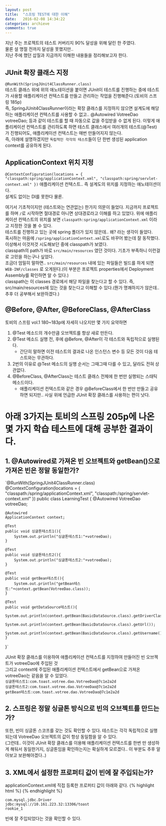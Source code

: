 ```yaml
---
layout: post
title:  "스프링 TEST에 대한 이해"
date:   2016-02-08 14:34:22
categories: archieve
comments: true
---
```


지난 주는 프로젝트의 테스트 커버리지 90% 달성을 위해 달린 한 주였다.<br>
물론 설 명절 전까지 달성을 못했지만..<br>
지난 주에 했던 삽질과 지금까지 이해한 내용들을 정리해보고자 한다.<br>

## JUnit 확장 클래스 지정
`@RunWith(SpringJUnit4ClassRunner.class)`<br>
테스트 클래스 위에 위의 애노테이션을 붙이면 JUnit이 테스트를 진행하는 중에
테스트가 사용할 애플리케이션 컨텍스트를 만들고 관리하는 작업을 진행해준다.(토비의 스프링 185p)<br>
즉, SpringJUnit4ClassRunner이라는 확장 클래스를 지정하지 않으면 설계도에 해당하는 애플리케이션 컨텍스트를 사용할 수 없고.. @Autowired VotreeDao votreeDao; 등과 같이 테스트를 할 때 자동으로 값을 주입받을 수 없게 된다. 
이렇게 애플리케이션 컨텍스트를 관리하도록 하면 테스트 클래스에서
여러개의 테스트(@Test)가 진행되어도, 애플리케이션 컨텍스트는 매번 만들어지지 않는다.<br>
즉, 아래에 설명하겠지만 `독립적인 각각의 테스트`들이 단 한번 생성된 application context를 공유하게 된다.
## ApplicationContext 위치 지정
`@ContextConfiguration(locations = {
		"classpath:spring/applicationContext.xml",
		"classpath:spring/servlet-context.xml"
      })`
애플리케이션 컨텍스트.. 즉 설계도의 위치를 지정하는 애노테이션이다.<br>
설계도 없이는 DI를 못한다 물론.<br>

여기서 기초적이지만 (테스트와는 연관없는) 한가지 의문이 들었다. 지금까지 프로젝트를 하며 `/`로 시작하면 절대경로 아니면 상대경로라고 이해를 하고 있었다. 위에 애플리케이션 컨텍스트의 위치를 보면
`classpath:spring/applicationContext.xml` 이라고 지정한 것을 볼 수 있다.<br>
테스트를 진행하고 있는 곳에 spring 폴더가 있지 않은데.. 왜? 라는 생각이 들었다.<br>
혹시하는 마음에 `/spring/applicationContext.xml`로도 바꾸어 봤는데 잘 동작했다.<br>
이상해서 이것저것 시도해보던 중에 classpath가 보였다.<br>
classpath의 path가 바로 `src/main/resources` 였던 것이다. 기초가 부족하니 이런걸로 고민을 하는구나 싶었다.<br>
조금더 엄밀히 말하면.. `src/main/resources` 내에 있는 파일들은 빌드를 하게 되면 `WEB-INF/classes` 로 오게된다.(이 부분은 프로젝트 properties에서 Deployment Assembly를 확인하면 알 수 있다.)<br>
classpath는 이 classes 경로에서 해당 파일을 찾는다고 할 수 있다. 즉, src/main/resources에 있는 것을 찾는다고 이해할 수 있다.(뭔가 명쾌하지가 않은데.. 추후 더 공부해서 보완하겠다.)

## @Before, @After, @BeforeClass, @AfterClass
토비의 스프링 vol.1 180~183p에 자세히 나오지만 몇 가지 요약하면<br>
1. @Test 메소드의 개수만큼 오브젝트를 항상 새로 만든다.<br>
2. @Test 메소드 실행 전, 후에 @Before, @After이 각 테스트와 독립적으로 실행된다.<br>
	* 간단히 말하면 이전 테스트의 결과로 나온 인스턴스 변수 등 모든 것이 다음 테스트와는 무관하다.<br>
3. 2번의 이유로 @Test 메소드의 실행 순서는 그때그때 다를 수 있고, 달라도 전혀 상관없다.<br>
4. @BeforeClass, @AfterClass는 테스트 클래스 전체에 한 번만 실행되는 스태틱 메소드이다.<br>
	* 애플리케이션 컨텍스트와 같은 경우 @BeforeClass에서 한 번만 만들고 공유하면 되지만.. 사실 위에 언급한 JUnit 확장 클래스를 사용하는 편이 낫다.

# 아래 3가지는 토비의 스프링 205p에 나온 몇 가지 학습 테스트에 대해 공부한 결과이다.
## 1. @Autowired로 가져온 빈 오브젝트와 getBean()으로 가져온 빈은 정말 동일한가?
`@RunWith(SpringJUnit4ClassRunner.class)
@ContextConfiguration(locations = {
        "classpath:/spring/applicationContext.xml",
        "classpath:/spring/servlet-context.xml"
      })
public class LearningTest {
    @Autowired
    VotreeDao votreeDao;
    
    @Autowired
    ApplicationContext context;

    @Test
    public void 싱글톤테스트1(){
        System.out.println("싱글톤테스트1:"+votreeDao);
    }
    
    @Test
    public void 싱글톤테스트2(){
        System.out.println("싱글톤테스트2:"+votreeDao);
    }
    
    @Test
    public void getBean테스트(){
        System.out.println("getBean테스트:"+context.getBean(VotreeDao.class));
    }
    
    @Test
    public void getDataSource테스트(){
        System.out.println(context.getBean(BasicDataSource.class).getDriverClassName());
        System.out.println(context.getBean(BasicDataSource.class).getUrl());
        System.out.println(context.getBean(BasicDataSource.class).getUsername());
    }
}`

JUnit 확장 클래스를 이용하여 애플리케이션 컨텍스트를 지정하여 만들어진 빈 오브젝트가 votreeDao에 주입된 것<br>
그리고 context에 주입된 애플리케이션 컨텍스트에서 getBean으로 가져온 votreeDao는 같음을 알 수 있었다.<br>
`싱글톤테스트1:com.toast.votree.dao.VotreeDao@7c1e2a2d`<br>
`싱글톤테스트2:com.toast.votree.dao.VotreeDao@7c1e2a2d`<br>
`getBean테스트:com.toast.votree.dao.VotreeDao@7c1e2a2d`<br>

## 2. 스프링은 정말 싱글톤 방식으로 빈의 오브젝트를 만드는가?
또한, 빈이 싱글톤 스코프를 갖는 것도 확인할 수 있다. 테스트는 각각 독립적으로 실행되는데 VotreeDao 오브젝트의 값이 항상 동일함을 알 수 있다.<br>(그런데.. 이것이 JUnit 확장 클래스를 이용해 애플리케이션 컨텍스트를 한번 만 생성하게 해둬서 동일한거지, 싱글톤임을 확인하는지는 확실하게 모르겠다.. 이 부분도 추후 알아보고 보완해야겠다..)

## 3. XML에서 설정한 프로퍼티 값이 빈에 잘 주입되는가?
applicationContext.xml에 직접 등록한 프로퍼티 값이 아래와 같다.
{% highlight html %}
<bean id="dataSourceHooked" class="org.apache.commons.dbcp2.BasicDataSource" destroy-method="close">
	<property name="driverClassName" value="com.mysql.jdbc.Driver" />
	<property name="url" value="jdbc:mysql://10.161.223.32:13306/toast" />
	<property name="username" value="rookie_1" />
</bean>
{% endhighlight %}

`com.mysql.jdbc.Driver`<br>
`jdbc:mysql://10.161.223.32:13306/toast`<br>
`rookie_1`<br>

빈에 잘 주입되었다는 것을 확인할 수 있다.


